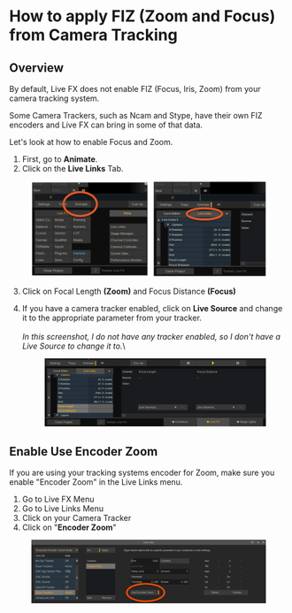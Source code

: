 # How to apply FIZ (Zoom and Focus) from Camera Tracking

## Overview

By default, Live FX does not enable FIZ (Focus, Iris, Zoom) from your camera tracking system.

Some Camera Trackers, such as Ncam and Stype, have their own FIZ encoders and Live FX can bring in some of that data.&#x20;

Let's look at how to enable Focus and Zoom.

1. First, go to **Animate**.
2. Click on the **Live Links** Tab.

<figure><img src="../.gitbook/assets/image (1) (1) (1).png" alt=""><figcaption></figcaption></figure>

3. Click on Focal Length **(Zoom)** and Focus Distance **(Focus)**
4.  If you have a camera tracker enabled, click on **Live Source** and change it to the appropriate parameter from your tracker. \
    \
    _In this screenshot, I do not have any tracker enabled, so I don't have a Live Source to change it to._\


    <figure><img src="../.gitbook/assets/image (2) (1) (1).png" alt=""><figcaption></figcaption></figure>

## Enable Use Encoder Zoom

If you are using your tracking systems encoder for Zoom, make sure you enable "Encoder Zoom" in the Live Links menu.&#x20;

1. Go to Live FX Menu
2. Go to Live Links Menu
3. Click on your Camera Tracker
4. Click on "**Encoder Zoom**"

<figure><img src="../.gitbook/assets/image (16).png" alt=""><figcaption></figcaption></figure>
